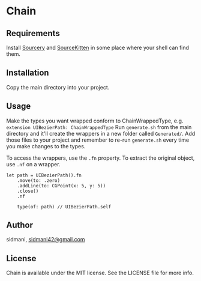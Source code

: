 # Chain

## Requirements
Install [Sourcery](https://github.com/krzysztofzablocki/Sourcery) and [SourceKitten](https://github.com/jpsim/SourceKitten/) in some place where your shell can find them.

## Installation
Copy the main directory into your project.

## Usage
Make the types you want wrapped conform to ChainWrappedType, e.g.
`extension UIBezierPath: ChainWrappedType`
Run `generate.sh` from the main directory and it'll create the wrappers in a new folder called `Generated/`. Add those files to your project and remember to re-run `generate.sh` every time you make changes to the types.

To access the wrappers, use the `.fn` property. To extract the original object, use `.nf` on a wrapper.

```
let path = UIBezierPath().fn
    .move(to: .zero)
    .addLine(to: CGPoint(x: 5, y: 5))
    .close()
    .nf

    type(of: path) // UIBezierPath.self
```

## Author

sidmani, sidmani42@gmail.com

## License

Chain is available under the MIT license. See the LICENSE file for more info.
